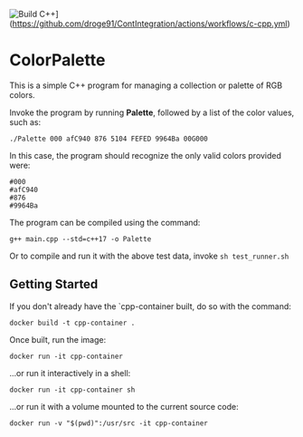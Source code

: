 ![Build C++](https://github.com/droge91/ColorPalette/actions/workflows/main.yml/badge.svg)](https://github.com/droge91/ContIntegration/actions/workflows/c-cpp.yml)
# ColorPalette

This is a simple C++ program for managing a collection or palette of RGB colors.

Invoke the program by running **Palette**, followed by a list of the color values, such as:

```
./Palette 000 afC940 876 5104 FEFED 9964Ba 00G000
```

In this case, the program should recognize the only valid colors provided were:
```
#000
#afC940
#876
#9964Ba
```

The program can be compiled using the command:
```
g++ main.cpp --std=c++17 -o Palette
```

Or to compile and run it with the above test data, invoke `sh test_runner.sh`

## Getting Started

If you don't already have the `cpp-container built, do so with the command:

```
docker build -t cpp-container .
```

Once built, run the image:

```
docker run -it cpp-container
```

...or run it interactively in a shell:

```
docker run -it cpp-container sh
```

...or run it with a volume mounted to the current source code:

```
docker run -v "$(pwd)":/usr/src -it cpp-container
```

